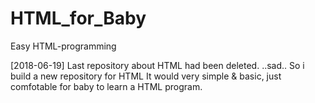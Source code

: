 # HTML_for_Baby
Easy HTML-programming

[2018-06-19]
Last repository about HTML had been deleted.
..sad..
So i build a new repository for HTML
It would very simple & basic, just comfotable for baby to learn a HTML program.
